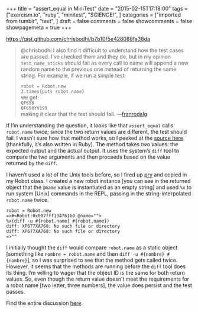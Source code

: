 +++
title = "assert_equal in MiniTest"
date = "2015-02-15T17:18:00"
tags = ["exercism.io", "ruby", "minitest", "SCIENCE!", ]
categories = ["imported from tumblr", "text", ]
draft = false
comments = false
showcomments = false
showpagemeta = true
+++

<div class="gist"><a href="https://gist.github.com/chrisbodhi/b7b10f5e428088fa38da" target="_blank">https://gist.github.com/chrisbodhi/b7b10f5e428088fa38da</a></div>

<blockquote>
  <p>@chrisbodhi I also find it difficult to understand how the test cases are passed. I&rsquo;ve checked them and they do, but in my opinion <code>test_name_sticks</code> should fail as every call to name will append a new random name to the previous one instead of returning the same string. For example, if we run a simple test:</p>
  
  <p><code>robot = Robot.new</code>
  <br/><code>2.times{puts robot.name}</code>
  <br/>
  we get:
  <br/><code>QF658</code>
  <br/><code>QF658YV199</code>
  <br/>
  making it clear that the test should fail. —<a href="http://exercism.io/franrodalg" target="_blank">franrodalg</a></p>
</blockquote>

<p>If I&rsquo;m understanding the question, it looks like that <code>assert_equal</code> calls <code>robot.name</code> twice; since the two return values are different, the test should fail. I wasn&rsquo;t sure how that method works, so I peeked at the <a href="http://ruby-doc.org/stdlib-2.0.0/libdoc/minitest/rdoc/MiniTest/Assertions.html#method-i-assert_equal" target="_blank">source here</a> [thankfully, it&rsquo;s also written in Ruby]. The method takes two values: the expected output and the actual output. It uses the system&rsquo;s <code>diff</code> tool to compare the two arguments and then proceeds based on the value returned by the <code>diff</code>.</p>

<p>I haven&rsquo;t used a lot of the Unix tools before, so I fired up <a href="http://pryrepl.org/" target="_blank">pry</a> and copied in my Robot class. I created a new robot instance [you can see in the returned object that the <code>@name</code> value is instantiated as an empty string] and used <code>%x</code> to run system [Unix] commands in the REPL, passing in the string-interpolated <code>robot.name</code> twice.</p>

<p><code>robot = Robot.new</code><br/><code>=&gt;#&lt;Robot:0x007fff134761b0 @name=""&gt;</code><br/><code>%x(diff -u #{robot.name} #{robot.name})</code><br/><code>diff: XP677XA768: No such file or directory</code><br/><code>diff: XP677XA768: No such file or directory</code><br/><code>=&gt;""</code><br/></p>

<p>I initially thought the <code>diff</code> would compare <code>robot.name</code> as a static object [something like <code>nombre = robot.name</code> and then <code>diff -u #{nombre} #{nombre}</code>], so I was surprised to see that the method gets called twice. However, it seems that the methods are running before the <code>diff</code> tool does its thing. I&rsquo;m willing to wager that the object ID is the same for both return values. So, even though the return value doesn&rsquo;t meet the requirements for a robot name [two letter, three numbers], the  value does persist and the test passes.</p>

<p>Find the entire discussion <a href="http://exercism.io/submissions/f12650b29ed940488d133b293d74ce73" target="_blank">here</a>.</p>